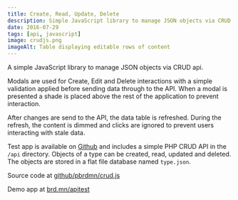 ```yaml
---
title: Create, Read, Update, Delete
description: Simple JavaScript library to manage JSON objects via CRUD api
date: 2016-07-29
tags: [api, javascript]
image: crudjs.png
imageAlt: Table displaying editable rows of content
---
```


A simple JavaScript library to manage JSON objects via CRUD api.

Modals are used for Create, Edit and Delete interactions with a simple validation applied before sending data through to the API. When a modal is presented a shade is placed above the rest of the application to prevent interaction.

After changes are send to the API, the data table is refreshed. During the refresh, the content is dimmed and clicks are ignored to prevent users interacting with stale data.

Test app is available on [Github](https://github.com/pbrdmn/apitest) and includes a simple PHP CRUD API in the `/api` directory. Objects of a type can be created, read, updated and deleted. The objects are stored in a flat file database named `type.json`.

Source code at [github/pbrdmn/crud.js](https://github.com/pbrdmn/crud.js)

Demo app at [brd.mn/apitest](https://brd.mn/apitest)
